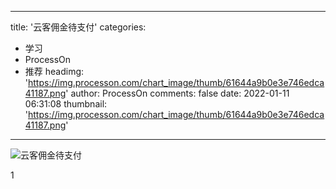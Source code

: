
---
title: '云客佣金待支付'
categories: 
 - 学习
 - ProcessOn
 - 推荐
headimg: 'https://img.processon.com/chart_image/thumb/61644a9b0e3e746edca41187.png'
author: ProcessOn
comments: false
date: 2022-01-11 06:31:08
thumbnail: 'https://img.processon.com/chart_image/thumb/61644a9b0e3e746edca41187.png'
---

<div>   
<img class="thumb" alt="云客佣金待支付" src="https://img.processon.com/chart_image/thumb/61644a9b0e3e746edca41187.png" referrerpolicy="no-referrer">
<p>1</p>  
</div>
            